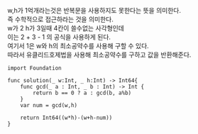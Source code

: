w,h가 1억개라는것은 반복문을 사용하지도 못한다는 뜻을 의미한다.   
즉 수학적으로 접근하라는 것을 의미한다.   
w가 2 h가 3일때 4칸이 쓸수없는 사각형인데   
이는 2 + 3 - 1 의 공식을 사용하게 된다.   
여기서 1은 w와 h의 최소공약수를 사용해 구할 수 있다.   
따라서 유클리드호제법을 사용해 최소공약수를 구하고 값을 반환해준다.   
```
import Foundation

func solution(_ w:Int, _ h:Int) -> Int64{
    func gcd(_ a : Int, _ b : Int) -> Int {
        return b == 0 ? a : gcd(b, a%b)
    }
    var num = gcd(w,h)
    
    return Int64((w*h)-(w+h-num))
}
```
